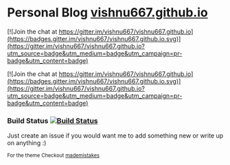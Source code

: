# Personal Blog [vishnu667.github.io](http://vishnu667.github.io)

[![Join the chat at https://gitter.im/vishnu667/vishnu667.github.io](https://badges.gitter.im/vishnu667/vishnu667.github.io.svg)](https://gitter.im/vishnu667/vishnu667.github.io?utm_source=badge&utm_medium=badge&utm_campaign=pr-badge&utm_content=badge)

[![Join the chat at https://gitter.im/vishnu667/vishnu667.github.io](https://badges.gitter.im/vishnu667/vishnu667.github.io.svg)](https://gitter.im/vishnu667/vishnu667.github.io?utm_source=badge&utm_medium=badge&utm_campaign=pr-badge&utm_content=badge)

### Build Status [![Build Status](https://travis-ci.org/vishnu667/vishnu667.github.io.svg?branch=master)](https://travis-ci.org/vishnu667/vishnu667.github.io)



Just create an issue if you would want me to add something new or write up on anything :)


<sub>For the theme Checkout [mademistakes](https://mademistakes.com/work/minimal-mistakes-jekyll-theme/)</sub>
